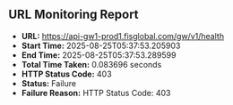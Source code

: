 ## URL Monitoring Report

- **URL:** https://api-gw1-prod1.fisglobal.com/gw/v1/health
- **Start Time:** 2025-08-25T05:37:53.205903
- **End Time:** 2025-08-25T05:37:53.289599
- **Total Time Taken:** 0.083696 seconds
- **HTTP Status Code:** 403
- **Status:** Failure
- **Failure Reason:** HTTP Status Code: 403
